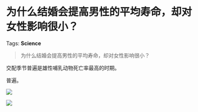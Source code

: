 # 为什么结婚会提高男性的平均寿命，却对女性影响很小？

Tags: **Science**

> 为什么结婚会提高男性的平均寿命，却对女性影响很小？

交配季节普遍是雄性哺乳动物死亡率最高的时期。

普遍。

![](https://pic1.zhimg.com/50/v2-52530620183740a2eca505adbc5c7a6c_hd.jpg?source=1940ef5c)  


![](https://pic2.zhimg.com/50/v2-a30c90f9994db877264c93905da627d1_hd.jpg?source=1940ef5c)

